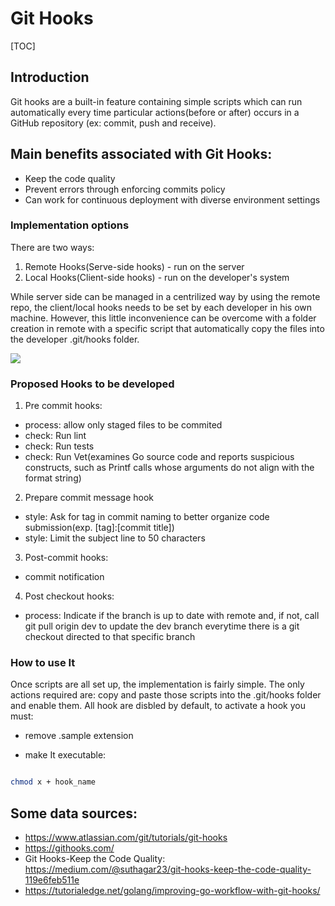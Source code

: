 # Git Hooks
[TOC]

## Introduction

Git hooks are a built-in feature containing simple scripts which can run automatically every time particular actions(before or after) occurs in a GitHub repository (ex: commit, push and receive).


## Main benefits associated with Git Hooks:
- Keep the code quality
- Prevent errors through enforcing commits policy
- Can work for continuous deployment with diverse environment settings

### Implementation options

There are two ways:
1. Remote Hooks(Serve-side hooks) - run on the server
2. Local Hooks(Client-side hooks) - run on the developer's system

While server side can be managed in a centrilized way by using the remote repo, the client/local hooks needs to be set by each developer in his own machine. However, this little inconvenience can be overcome with a folder creation in remote with a specific script that automatically copy the files into the developer .git/hooks folder.

![](https://i.imgur.com/8gPFLc5.png)

### Proposed Hooks to be developed

1. Pre commit hooks:

- process: allow only staged files to be commited
- check: Run lint
- check: Run tests
- check: Run Vet(examines Go source code and reports suspicious constructs, such as Printf calls whose arguments do not align with the format string)

2. Prepare commit message hook
- style: Ask for tag in commit naming to better organize code submission(exp. [tag]:[commit title])
- style: Limit the subject line to 50 characters

3. Post-commit hooks:
- commit notification


4. Post checkout hooks:
- process: Indicate if the branch is up to date with remote and, if not, call git pull origin dev to update the dev branch everytime there is a git checkout directed to that specific branch

### How to use It

Once scripts are all set up, the implementation is fairly simple. 
The only actions required are: copy and paste those scripts into the .git/hooks folder and enable them. All hook are disbled by default, to activate a hook you must:

- remove .sample extension

- make It executable: 
```bash

chmod x + hook_name
```
## Some data sources:
- https://www.atlassian.com/git/tutorials/git-hooks
- https://githooks.com/
- Git Hooks-Keep the Code Quality: https://medium.com/@suthagar23/git-hooks-keep-the-code-quality-119e6feb511e
- https://tutorialedge.net/golang/improving-go-workflow-with-git-hooks/
